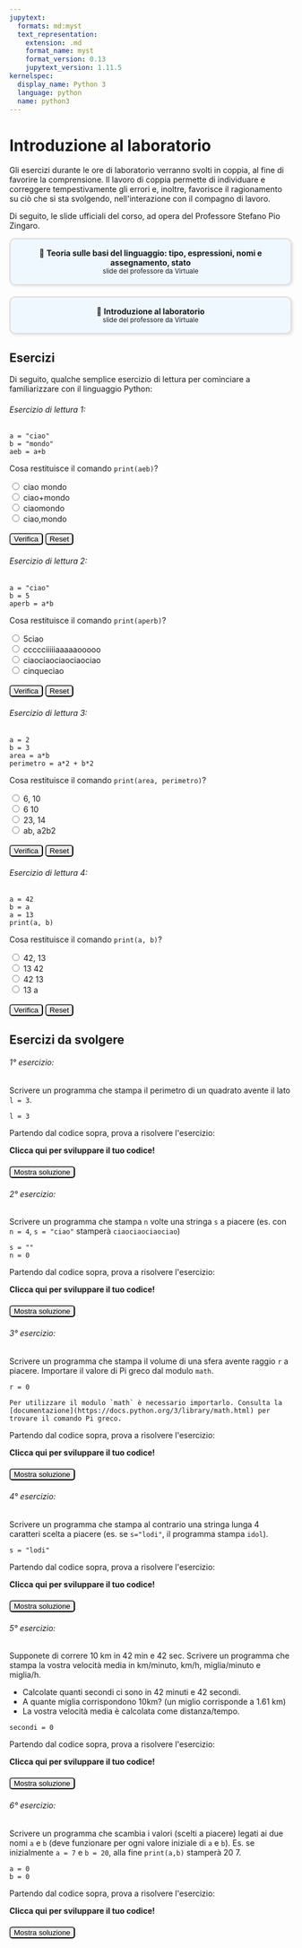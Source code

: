 ```yaml
---
jupytext:
  formats: md:myst
  text_representation:
    extension: .md
    format_name: myst
    format_version: 0.13
    jupytext_version: 1.11.5
kernelspec:
  display_name: Python 3
  language: python
  name: python3
---
```


# Introduzione al laboratorio

Gli esercizi durante le ore di laboratorio verranno svolti in coppia, al fine di favorire la comprensione. Il lavoro di coppia permette di individuare e correggere tempestivamente gli errori e, inoltre, favorisce il ragionamento su ciò che si sta svolgendo, nell'interazione con il compagno di lavoro.

Di seguito, le slide ufficiali del corso, ad opera del Professore Stefano Pio Zingaro.

<a href="https://virtuale.unibo.it/mod/resource/view.php?id=1836002" target="_blank" style="text-decoration: none;">
  <div style="border: 2px solid #ddd; padding: 16px; border-radius: 10px; background-color: #f0f8ff; text-align: center; box-shadow: 2px 2px 5px rgba(0,0,0,0.1);">
    📎 <strong>Teoria sulle basi del linguaggio: tipo, espressioni, nomi e assegnamento, stato</strong><br>
    <small>slide del professore da Virtuale</small>
  </div>
</a>

<div style="margin-top: 20px;"></div>

<a href="https://virtuale.unibo.it/mod/resource/view.php?id=1836007" target="_blank" style="text-decoration: none;">
  <div style="border: 2px solid #ddd; padding: 16px; border-radius: 10px; background-color: #f0f8ff; text-align: center; box-shadow: 2px 2px 5px rgba(0,0,0,0.1);">
    📎 <strong>Introduzione al laboratorio</strong><br>
    <small>slide del professore da Virtuale</small>
  </div>
</a>

## Esercizi

Di seguito, qualche semplice esercizio di lettura per cominciare a familiarizzare con il linguaggio Python:

###### Esercizio di lettura 1:
```{code-cell}
a = "ciao"
b = "mondo"
aeb = a+b
```

Cosa restituisce il comando `print(aeb)`?

<form onsubmit="checkAnswer(event, 'q1_intro', 'ciaomondo', 'feedback1_intro')">
  <input type="radio" name="q1_intro" value="ciao mondo"> ciao mondo<br>
  <input type="radio" name="q1_intro" value="ciao+mondo"> ciao+mondo<br>
  <input type="radio" name="q1_intro" value="ciaomondo"> ciaomondo<br>
  <input type="radio" name="q1_intro" value="ciao,mondo"> ciao,mondo<br>
  <br>
  <input type="submit" value="Verifica" style="border-radius:5px">
  <button type="button" style="border-radius:5px" onclick="resetQuiz('q1_intro', 'feedback1_intro')">Reset</button>
</form>

<div style="margin-top: 20px;"></div>

<p id="feedback1_intro"></p>

<script>
function checkAnswer(event, groupName, correctValue, feedbackID) {
  event.preventDefault();
  const choices = document.getElementsByName(groupName);
  let selected = null;
  for (const choice of choices) {
    if (choice.checked) {
      selected = choice.value;
      break;
    }
  }

  const feedback = document.getElementById(feedbackID);
  if (selected === correctValue) {
    feedback.innerHTML = "✅ Corretto!";
  } else if (selected) {
    feedback.innerHTML = "❌ Sbagliato. Riprova.";
  } else {
    feedback.innerHTML = "⚠️ Seleziona una risposta prima di verificare.";
  }
}

function resetQuiz(groupName, feedbackID) {
  const choices = document.getElementsByName(groupName);
  for (const choice of choices) {
    choice.checked = false;
  }
  document.getElementById(feedbackID).innerHTML = "";
}
</script>




###### Esercizio di lettura 2:
```{code-cell}
a = "ciao" 
b = 5 
aperb = a*b 
```

Cosa restituisce il comando `print(aperb)`?

<form onsubmit="checkAnswer(event, 'q2_intro', 'ciaociaociaociaociao', 'feedback2_intro')">
  <input type="radio" name="q2_intro" value="5ciao"> 5ciao<br>
  <input type="radio" name="q2_intro" value="ccccciiiiiaaaaaooooo"> ccccciiiiiaaaaaooooo<br>
  <input type="radio" name="q2_intro" value="ciaociaociaociaociao"> ciaociaociaociaociao<br>
  <input type="radio" name="q2_intro" value="cinqueciao"> cinqueciao<br>
  <br>
  <input type="submit" value="Verifica" style="border-radius:5px">
  <button type="button" style="border-radius:5px" onclick="resetQuiz('q2_intro', 'feedback2_intro')">Reset</button>
</form>

<div style="margin-top: 20px;"></div>

<p id="feedback2_intro"></p>

###### Esercizio di lettura 3:
```{code-cell}
a = 2 
b = 3 
area = a*b
perimetro = a*2 + b*2 
```

Cosa restituisce il comando `print(area, perimetro)`?

<form onsubmit="checkAnswer(event, 'q3_intro', '6 10', 'feedback3_intro')">
  <input type="radio" name="q3_intro" value="6, 10"> 6, 10<br>
  <input type="radio" name="q3_intro" value="6 10"> 6 10<br>
  <input type="radio" name="q3_intro" value="23, 14"> 23, 14<br>
  <input type="radio" name="q3_intro" value="ab, a2b2"> ab, a2b2<br>
  <br>
  <input type="submit" value="Verifica" style="border-radius:5px">
  <button type="button" style="border-radius:5px" onclick="resetQuiz('q3_intro', 'feedback3_intro')">Reset</button>
</form>

<div style="margin-top: 20px;"></div>

<p id="feedback3_intro"></p>

###### Esercizio di lettura 4:
```{code-cell}
a = 42 
b = a 
a = 13 
print(a, b)
```

Cosa restituisce il comando `print(a, b)`?

<form onsubmit="checkAnswer(event, 'q4_intro', '13 42', 'feedback4_intro')">
  <input type="radio" name="q4_intro" value="42, 13"> 42, 13<br>
  <input type="radio" name="q4_intro" value="13 42"> 13 42<br>
  <input type="radio" name="q4_intro" value="42 13"> 42 13<br>
  <input type="radio" name="q4_intro" value="13 a"> 13 a<br>
  <br>
  <input type="submit" value="Verifica" style="border-radius:5px">
  <button type="button" style="border-radius:5px" onclick="resetQuiz('q4_intro', 'feedback4_intro')">Reset</button>
</form>

<div style="margin-top: 20px;"></div>

<p id="feedback4_intro"></p>

## Esercizi da svolgere

###### 1° esercizio:

Scrivere un programma che stampa il perimetro di un quadrato avente il lato `l = 3`.

```{code-cell}
l = 3
```
Partendo dal codice sopra, prova a risolvere l'esercizio:
<a href="https://www.programiz.com/python-programming/online-compiler/" target="_blank" style="text-decoration: none;">
  <div>
    <strong>Clicca qui per sviluppare il tuo codice!</strong><br>
  </div>
</a>

<div style="margin-top: 20px;"></div>

<button id="show-intro1" style="border-radius:5px" onclick="document.getElementById('output-intro1').style.display='block'; document.getElementById('show-intro1').style.display='none'; document.getElementById('hide-intro1').style.display='inline';">
  Mostra soluzione
</button>

<button id="hide-intro1" style="display:none; border-radius:5px" onclick="document.getElementById('output-intro1').style.display='none'; document.getElementById('show-intro1').style.display='inline'; document.getElementById('hide-intro1').style.display='none';">
  Nascondi soluzione
</button>

<div style="margin-top: 20px;"></div>

<div id="output-intro1" style="display:none;">

```python
l = 3
perimetro = 4*l
print(perimetro)
```
</div>

###### 2° esercizio:

Scrivere un programma che stampa `n` volte una stringa `s` a piacere (es. con `n = 4`, `s = "ciao"` stamperà `ciaociaociaociao`)

```{code-cell}
s = ""
n = 0
```

Partendo dal codice sopra, prova a risolvere l'esercizio:
<a href="https://www.programiz.com/python-programming/online-compiler/" target="_blank" style="text-decoration: none;">
  <div>
    <strong>Clicca qui per sviluppare il tuo codice!</strong><br>
  </div>
</a>

<div style="margin-top: 20px;"></div>

<button id="show-intro2" style="border-radius:5px" onclick="document.getElementById('output-intro2').style.display='block'; document.getElementById('show-intro2').style.display='none'; document.getElementById('hide-intro2').style.display='inline';">
  Mostra soluzione
</button>

<button id="hide-intro2" style="display:none; border-radius:5px" onclick="document.getElementById('output-intro2').style.display='none'; document.getElementById('show-intro2').style.display='inline'; document.getElementById('hide-intro2').style.display='none';">
  Nascondi soluzione
</button>

<div style="margin-top: 20px;"></div>

<div id="output-intro2" style="display:none;">

```python
s = "ciao"
n = 4
output = s*n
print(output)
```

*Nel caso non si fosse interessati a conservare l'output in una variabile e si volesse effettuare un passaggio in meno:*

```python
s = "ciao"
n = 4
print(s*n)
```
</div>

###### 3° esercizio:

Scrivere un programma che stampa il volume di una sfera avente raggio `r` a piacere. Importare il valore di Pi greco dal modulo `math`.

```{code-cell}
r = 0
```
```{tip}
Per utilizzare il modulo `math` è necessario importarlo. Consulta la [documentazione](https://docs.python.org/3/library/math.html) per trovare il comando Pi greco.
```

Partendo dal codice sopra, prova a risolvere l'esercizio:
<a href="https://www.programiz.com/python-programming/online-compiler/" target="_blank" style="text-decoration: none;">
  <div>
    <strong>Clicca qui per sviluppare il tuo codice!</strong><br>
  </div>
</a>

<div style="margin-top: 20px;"></div>

<button id="show-intro3" style="border-radius:5px" onclick="document.getElementById('output-intro3').style.display='block'; document.getElementById('show-intro3').style.display='none'; document.getElementById('hide-intro3').style.display='inline';">
  Mostra soluzione
</button>

<button id="hide-intro3" style="display:none; border-radius:5px" onclick="document.getElementById('output-intro3').style.display='none'; document.getElementById('show-intro3').style.display='inline'; document.getElementById('hide-intro3').style.display='none';">
  Nascondi soluzione
</button>

<div style="margin-top: 20px;"></div>

<div id="output-intro3" style="display:none;">

```python
import math
r = 10 #qualsiasi valore di r va bene
volume = 4/3 * math.pi * r**3
print(r)
```

*In alternativa, l'importazione diretta del comando `pi` può essere una soluzione, se non si ha necessità di usare altri comandi del modulo `math`:*

```python
from math import pi
r = 10 #qualsiasi valore di r va bene
volume = 4/3 * pi * r**3
print(r)
```
</div>

###### 4° esercizio:

Scrivere un programma che stampa al contrario una stringa lunga 4 caratteri scelta a piacere (es. se `s="lodi"`, il programma stampa `idol`).

```{code-cell}
s = "lodi"
```

Partendo dal codice sopra, prova a risolvere l'esercizio:
<a href="https://www.programiz.com/python-programming/online-compiler/" target="_blank" style="text-decoration: none;">
  <div>
    <strong>Clicca qui per sviluppare il tuo codice!</strong><br>
  </div>
</a>

<div style="margin-top: 20px;"></div>

<button id="show-intro4" style="border-radius:5px" onclick="document.getElementById('output-intro4').style.display='block'; document.getElementById('show-intro4').style.display='none'; document.getElementById('hide-intro4').style.display='inline';">
  Mostra soluzione
</button>

<button id="hide-intro4" style="display:none; border-radius:5px" onclick="document.getElementById('output-intro4').style.display='none'; document.getElementById('show-intro4').style.display='inline'; document.getElementById('hide-intro4').style.display='none';">
  Nascondi soluzione
</button>

<div style="margin-top: 20px;"></div>

<div id="output-intro4" style="display:none;">

```python
s = "lodi"
print(s[::-1])
```

</div>

###### 5° esercizio:

Supponete di correre 10 km in 42 min e 42 sec. Scrivere un programma che stampa la vostra velocità media in km/minuto, km/h, miglia/minuto e miglia/h.
- Calcolate quanti secondi ci sono in 42 minuti e 42 secondi.
- A quante miglia corrispondono 10km? (un miglio corrisponde a 1.61 km)
- La vostra velocità media è calcolata come distanza/tempo.

```{code-cell}
secondi = 0
```

Partendo dal codice sopra, prova a risolvere l'esercizio:
<a href="https://www.programiz.com/python-programming/online-compiler/" target="_blank" style="text-decoration: none;">
  <div>
    <strong>Clicca qui per sviluppare il tuo codice!</strong><br>
  </div>
</a>

<div style="margin-top: 20px;"></div>

<button id="show-intro5" style="border-radius:5px" onclick="document.getElementById('output-intro5').style.display='block'; document.getElementById('show-intro5').style.display='none'; document.getElementById('hide-intro5').style.display='inline';">
  Mostra soluzione
</button>

<button id="hide-intro5" style="display:none; border-radius:5px" onclick="document.getElementById('output-intro5').style.display='none'; document.getElementById('show-intro5').style.display='inline'; document.getElementById('hide-intro5').style.display='none';">
  Nascondi soluzione
</button>

<div style="margin-top: 20px;"></div>

<div id="output-intro5" style="display:none;">

```python
km = 10
miglia = 10/1.61
# calcolo quanti secondi corrispondono 42min e 42sec
tempo_sec = 42*60 + 42
tempo_min = tempo_sec/60
tempo_hour = tempo_min/60
vel_km_min = km/tempo_min
vel_km_hour = km/tempo_hour
vel_miglia_min = miglia/tempo_min
vel_miglia_hour = miglia/tempo_hour
print(vel_km_min, vel_km_hour, vel_miglia_min, vel_miglia_hour)
```

```{tip}
Il risultato che si ottiene dal `print` è poco comprensibile. Per avere un `print` più chiaro, si provi a sostituire con i seguenti `print`.
```

```python
print(f"La velocità media in km/min è: {vel_km_min} km/min")
print(f"La velocità media in km/h è: {vel_km_hour} km/h")
print(f"La velocità media in miglia/min è: {vel_miglia_min} miglia/min")
print(f"La velocità media in miglia/h è: {vel_miglia_hour} miglia/h")
```

```{note}
La lettera `f` subito dopo la prima `(` permette di inserire dinamicamente variabili all'interno di una stringa per la stampa, a patto che le variabili siano inserite dentro `{}`.
```

</div>

###### 6° esercizio:

Scrivere un programma che scambia i valori (scelti a piacere) legati ai due nomi `a` e `b` (deve funzionare per ogni valore iniziale di `a` e `b`). Es. se inizialmente `a = 7` e `b = 20`, alla fine `print(a,b)` stamperà 20 7.

```{code-cell}
a = 0
b = 0
```

Partendo dal codice sopra, prova a risolvere l'esercizio:
<a href="https://www.programiz.com/python-programming/online-compiler/" target="_blank" style="text-decoration: none;">
  <div>
    <strong>Clicca qui per sviluppare il tuo codice!</strong><br>
  </div>
</a>

<div style="margin-top: 20px;"></div>

<button id="show-intro6" style="border-radius:5px" onclick="document.getElementById('output-intro6').style.display='block'; document.getElementById('show-intro6').style.display='none'; document.getElementById('hide-intro6').style.display='inline';">
  Mostra soluzione
</button>

<button id="hide-intro6" style="display:none; border-radius:5px" onclick="document.getElementById('output-intro6').style.display='none'; document.getElementById('show-intro6').style.display='inline'; document.getElementById('hide-intro6').style.display='none';">
  Nascondi soluzione
</button>

<div style="margin-top: 20px;"></div>

<div id="output-intro6" style="display:none;">

```python
a = 7 #qualsiasi valore di a va bene
b = 20 #qualsiasi valore di b va bene
a, b = b, a
print(a, b)
```

*In alternativa, si potrebbe anche creare una terza variabile temporanea su cui appoggiare il valore di una delle due variabili durante il cambiamento. Il metodo precedente, però, è più veloce e non porta alla creazione di nessuna variabile futile.*

```python
a = 7 #qualsiasi valore di a va bene
b = 20 #qualsiasi valore di b va bene
c = a #si parcheggia il valore di a in c, così quando a diventa b possiamo ancora prendere il valore di a, che non si trova più in a ma solo in c
a = b
b = c
print(a, b)
```
</div>